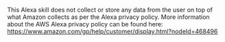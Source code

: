 This Alexa skill does not collect or store any data from the user on top of what Amazon collects as per the Alexa privacy policy. More information about the AWS Alexa privacy policy can be found here: https://www.amazon.com/gp/help/customer/display.html?nodeId=468496
